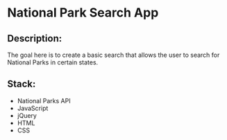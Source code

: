 # National Park Search App

## Description:
The goal here is to create a basic search that allows the user to search for National Parks in certain states.

## Stack:
* National Parks API
* JavaScript
* jQuery
* HTML 
* CSS
